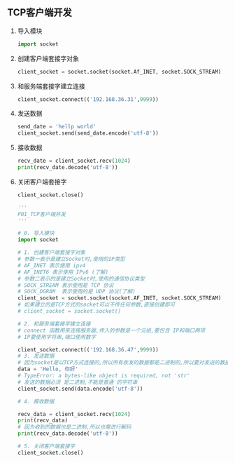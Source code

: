 ## TCP客户端开发

1. 导入模块

   ```python
   import socket
   ```

2. 创建客户端套接字对象

   ```python
   client_socket = socket.socket(socket.Af_INET, socket.SOCK_STREAM)
   ```

3. 和服务端套接字建立连接

   ```python
   client_socket.connect(('192.168.36.31',9999))
   ```

4. 发送数据

   ```python
   send_date = 'hellp world'
   client_socket.send(send_date.encode('utf-8'))
   ```

5. 接收数据

   ```python
   recv_date = client_socket.recv(1024)
   print(recv_date.decode('utf-8'))
   ```
   
6. 关闭客户端套接字

   ```python
   client_socket.close()
   ```

   ```python
   '''
   P01_TCP客户端开发
   '''
   
   # 0. 导入模块
   import socket
   
   # 1. 创建客户端套接字对象
   # 参数一表示是建立Socket时,使用的IP类型
   # AF_INET 表示使用 ipv4
   # AF_INET6 表示使用 IPv6 (了解)
   # 参数二表示的是建立Socket时,使用的通信协议类型
   # SOCK_STREAM 表示使用是 TCP 协议
   # SOCK_DGRAM  表示使用的是 UDP 协议(了解)
   client_socket = socket.socket(socket.AF_INET, socket.SOCK_STREAM)
   # 如果建立的是TCP方式的socket可以不传任何参数,直接创建即可
   # client_socket = socket.socket()
   
   # 2. 和服务端套接字建立连接
   # connect 函数用来连接服务器,传入的参数是一个元组,要包含 IP和端口两项
   # IP要使用字符串,端口使用数字
   
   client_socket.connect(('192.168.36.47',9999))
   # 3. 发送数据
   # 因为socket是以TCP方式连接的,所以所有收发的数据都是二进制的,所以要对发送的数据进行编码或解码
   data = 'Hello, 你好'
   # TypeError: a bytes-like object is required, not 'str'
   # 发送的数据必须 是二进制,不能是普通 的字符串
   client_socket.send(data.encode('utf-8'))
   
   # 4. 接收数据
   
   recv_data = client_socket.recv(1024)
   print(recv_data)
   # 因为收到的数据也是二进制,所以也需进行解码
   print(recv_data.decode('utf-8'))
   
   # 5. 关闭客户端套接字
   client_socket.close()
   ```
   
   